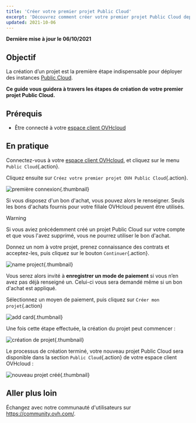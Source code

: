 ```yaml
---
title: 'Créer votre premier projet Public Cloud'
excerpt: 'Découvrez comment créer votre premier projet Public Cloud depuis l’espace client OVHcloud'
updated: 2021-10-06
---
```


**Dernière mise à jour le 06/10/2021**

## Objectif

La création d’un projet est la première étape indispensable pour déployer des instances [Public Cloud](https://www.ovhcloud.com/fr-ca/public-cloud/).

**Ce guide vous guidera à travers les étapes de création de votre premier projet Public Cloud.**

## Prérequis

- Être connecté à votre [espace client OVHcloud](https://ca.ovh.com/auth/?action=gotomanager&from=https://www.ovh.com/ca/fr/&ovhSubsidiary=qc)

## En pratique

Connectez-vous à votre [espace client OVHcloud](https://ca.ovh.com/auth/?action=gotomanager&from=https://www.ovh.com/ca/fr/&ovhSubsidiary=qc), et cliquez sur le menu `Public Cloud`{.action}.

Cliquez ensuite sur `Créez votre premier projet OVH Public Cloud`{.action}.

![première connexion](images/firstconnection.png){.thumbnail}

Si vous disposez d'un bon d'achat, vous pouvez alors le renseigner. Seuls les bons d'achats fournis pour votre filiale OVHcloud peuvent être utilisés.

> [!warning]
> Si vous aviez précédemment créé un projet Public Cloud sur votre compte et que vous l'avez supprimé, vous ne pourrez utiliser le bon d'achat.
>

Donnez un nom à votre projet, prenez connaissance des contrats et acceptez-les, puis cliquez sur le bouton `Continuer`{.action}.

![name project](images/confirmvoucher.png){.thumbnail}

Vous serez alors invité à **enregistrer un mode de paiement** si vous n’en avez pas déjà renseigné un. Celui-ci vous sera demandé même si un bon d'achat est appliqué.  

Sélectionnez un moyen de paiement, puis cliquez sur `Créer mon projet`{.action}

![add card](images/pci-project-03b_2020.png){.thumbnail}

Une fois cette étape effectuée, la création du projet peut commencer :

![création de projet](images/creatingproject.png){.thumbnail}

Le processus de création terminé, votre nouveau projet Public Cloud sera disponible dans la section `Public Cloud`{.action} de votre espace client OVHcloud :

![nouveau projet créé](images/newprojectcreated.png){.thumbnail}

## Aller plus loin

Échangez avec notre communauté d'utilisateurs sur <https://community.ovh.com/>.
